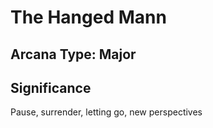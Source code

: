 # The Hanged Mann

## Arcana Type: Major

## Significance 

Pause, surrender, letting go, new perspectives
